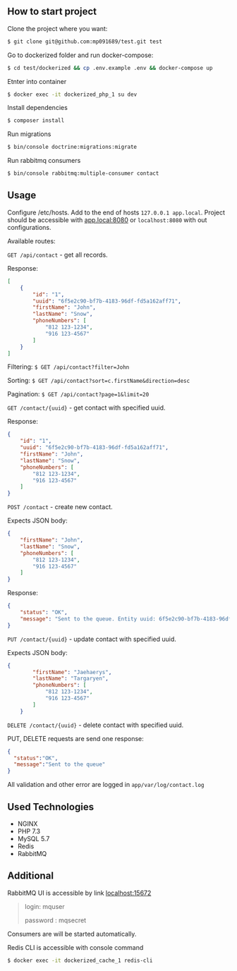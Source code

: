 ## How to start project

Clone the project where you want:

```bash
$ git clone git@github.com:mp091689/test.git test
```

Go to dockerized folder and run docker-compose:

```bash
$ cd test/dockerized && cp .env.example .env && docker-compose up
```

Etnter into container

```bash
$ docker exec -it dockerized_php_1 su dev
```

 Install dependencies
```bash
$ composer install
```

Run migrations
```bash
$ bin/console doctrine:migrations:migrate
```

Run rabbitmq consumers
```bash
$ bin/console rabbitmq:multiple-consumer contact
```

## Usage

Configure /etc/hosts. Add to the end of hosts `127.0.0.1 app.local`.
Project should be accessible with [app.local:8080](http://app.local:8080)
or `localhost:8080` with out configurations.

Available routes:

`GET /api/contact` - get all records.

Response:

```json
[
    {
        "id": "1",  
        "uuid": "6f5e2c90-bf7b-4183-96df-fd5a162aff71",
        "firstName": "John",
        "lastName": "Snow",
        "phoneNumbers": [
            "812 123-1234",
            "916 123-4567"
        ]
    }
]
```

Filtering:
`$ GET /api/contact?filter=John`

Sorting:
`$ GET /api/contact?sort=c.firstName&direction=desc`

Pagination:
`$ GET /api/contact?page=1&limit=20`


`GET /contact/{uuid}` - get contact with specified uuid.

Response:

```json
{  
    "id": "1",
    "uuid": "6f5e2c90-bf7b-4183-96df-fd5a162aff71",
    "firstName": "John",
    "lastName": "Snow",
    "phoneNumbers": [
        "812 123-1234",
        "916 123-4567"
    ]
}
```

`POST /contact` - create new contact.

Expects JSON body:
```json
{  
    "firstName": "John",
    "lastName": "Snow",
    "phoneNumbers": [
        "812 123-1234",
        "916 123-4567"
    ]
}
```

Response:
```json
{
    "status": "OK",
    "message": "Sent to the queue. Entity uuid: 6f5e2c90-bf7b-4183-96df-fd5a162aff71"
}
```


`PUT /contact/{uuid}` - update contact with specified uuid.

Expects JSON body:
```json
{  
        "firstName": "Jaehaerys",
        "lastName": "Targaryen",
        "phoneNumbers": [
            "812 123-1234",
            "916 123-4567"
        ]
    }
```

`DELETE /contact/{uuid}` - delete contact with specified uuid.

PUT, DELETE requests are send one response:
```json
{
  "status":"OK",
  "message":"Sent to the queue"
}
```

All validation and other error are logged in `app/var/log/contact.log`

## Used Technologies

* NGINX
* PHP 7.3
* MySQL 5.7
* Redis
* RabbitMQ

## Additional

RabbitMQ UI is accessible by link [localhost:15672](http://localhost:15672)

> login: mquser
>
> password : mqsecret

Consumers are will be started automatically.

Redis CLI is accessible with console command

```bash
$ docker exec -it dockerized_cache_1 redis-cli
```
